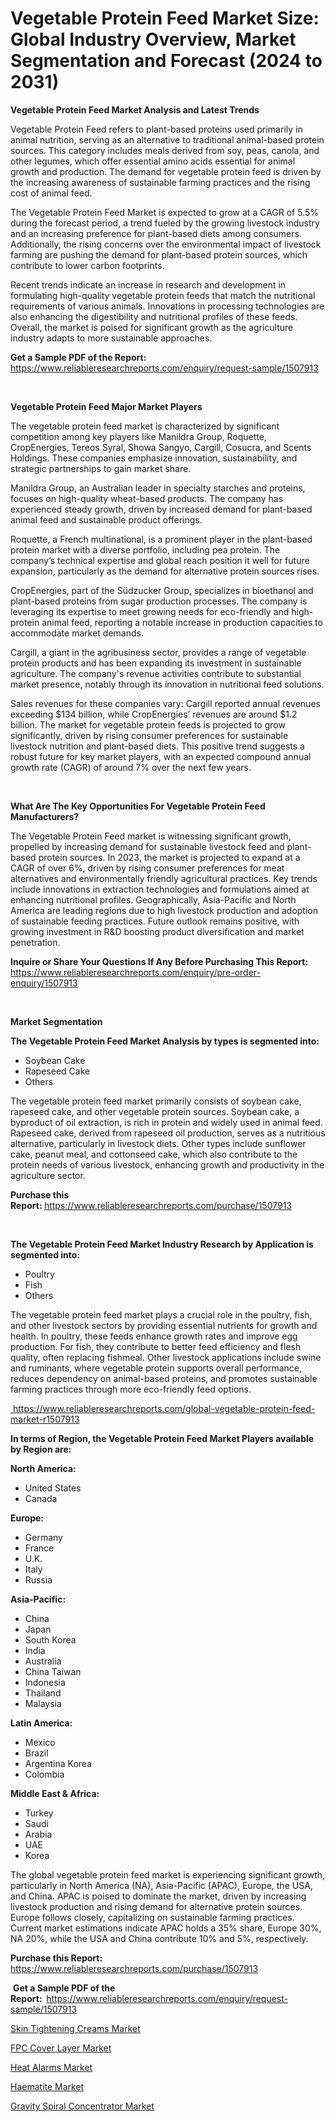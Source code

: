 <p><h1>Vegetable Protein Feed Market Size: Global Industry Overview, Market Segmentation and Forecast (2024 to 2031)</h1></p><p><strong>Vegetable Protein Feed Market Analysis and Latest Trends</strong></p>
<p><p>Vegetable Protein Feed refers to plant-based proteins used primarily in animal nutrition, serving as an alternative to traditional animal-based protein sources. This category includes meals derived from soy, peas, canola, and other legumes, which offer essential amino acids essential for animal growth and production. The demand for vegetable protein feed is driven by the increasing awareness of sustainable farming practices and the rising cost of animal feed.</p><p>The Vegetable Protein Feed Market is expected to grow at a CAGR of 5.5% during the forecast period, a trend fueled by the growing livestock industry and an increasing preference for plant-based diets among consumers. Additionally, the rising concerns over the environmental impact of livestock farming are pushing the demand for plant-based protein sources, which contribute to lower carbon footprints.</p><p>Recent trends indicate an increase in research and development in formulating high-quality vegetable protein feeds that match the nutritional requirements of various animals. Innovations in processing technologies are also enhancing the digestibility and nutritional profiles of these feeds. Overall, the market is poised for significant growth as the agriculture industry adapts to more sustainable approaches.</p></p>
<p><strong>Get a Sample PDF of the Report:&nbsp;</strong> <a href="https://www.reliableresearchreports.com/enquiry/request-sample/1507913">https://www.reliableresearchreports.com/enquiry/request-sample/1507913</a></p>
<p>&nbsp;</p>
<p><strong>Vegetable Protein Feed Major Market Players</strong></p>
<p><p>The vegetable protein feed market is characterized by significant competition among key players like Manildra Group, Roquette, CropEnergies, Tereos Syral, Showa Sangyo, Cargill, Cosucra, and Scents Holdings. These companies emphasize innovation, sustainability, and strategic partnerships to gain market share.</p><p>Manildra Group, an Australian leader in specialty starches and proteins, focuses on high-quality wheat-based products. The company has experienced steady growth, driven by increased demand for plant-based animal feed and sustainable product offerings. </p><p>Roquette, a French multinational, is a prominent player in the plant-based protein market with a diverse portfolio, including pea protein. The company’s technical expertise and global reach position it well for future expansion, particularly as the demand for alternative protein sources rises.</p><p>CropEnergies, part of the Südzucker Group, specializes in bioethanol and plant-based proteins from sugar production processes. The company is leveraging its expertise to meet growing needs for eco-friendly and high-protein animal feed, reporting a notable increase in production capacities to accommodate market demands.</p><p>Cargill, a giant in the agribusiness sector, provides a range of vegetable protein products and has been expanding its investment in sustainable agriculture. The company's revenue activities contribute to substantial market presence, notably through its innovation in nutritional feed solutions.</p><p>Sales revenues for these companies vary: Cargill reported annual revenues exceeding $134 billion, while CropEnergies’ revenues are around $1.2 billion. The market for vegetable protein feeds is projected to grow significantly, driven by rising consumer preferences for sustainable livestock nutrition and plant-based diets. This positive trend suggests a robust future for key market players, with an expected compound annual growth rate (CAGR) of around 7% over the next few years.</p></p>
<p>&nbsp;</p>
<p><strong>What Are The Key Opportunities For Vegetable Protein Feed Manufacturers?</strong></p>
<p><p>The Vegetable Protein Feed market is witnessing significant growth, propelled by increasing demand for sustainable livestock feed and plant-based protein sources. In 2023, the market is projected to expand at a CAGR of over 6%, driven by rising consumer preferences for meat alternatives and environmentally friendly agricultural practices. Key trends include innovations in extraction technologies and formulations aimed at enhancing nutritional profiles. Geographically, Asia-Pacific and North America are leading regions due to high livestock production and adoption of sustainable feeding practices. Future outlook remains positive, with growing investment in R&D boosting product diversification and market penetration.</p></p>
<p><strong>Inquire or Share Your Questions If Any Before Purchasing This Report:</strong> <a href="https://www.reliableresearchreports.com/enquiry/pre-order-enquiry/1507913">https://www.reliableresearchreports.com/enquiry/pre-order-enquiry/1507913</a></p>
<p>&nbsp;</p>
<p><strong>Market Segmentation</strong></p>
<p><strong>The Vegetable Protein Feed Market Analysis by types is segmented into:</strong></p>
<p><ul><li>Soybean Cake</li><li>Rapeseed Cake</li><li>Others</li></ul></p>
<p><p>The vegetable protein feed market primarily consists of soybean cake, rapeseed cake, and other vegetable protein sources. Soybean cake, a byproduct of oil extraction, is rich in protein and widely used in animal feed. Rapeseed cake, derived from rapeseed oil production, serves as a nutritious alternative, particularly in livestock diets. Other types include sunflower cake, peanut meal, and cottonseed cake, which also contribute to the protein needs of various livestock, enhancing growth and productivity in the agriculture sector.</p></p>
<p><strong>Purchase this Report:&nbsp;</strong><a href="https://www.reliableresearchreports.com/purchase/1507913">https://www.reliableresearchreports.com/purchase/1507913</a></p>
<p>&nbsp;</p>
<p><strong>The Vegetable Protein Feed Market Industry Research by Application is segmented into:</strong></p>
<p><ul><li>Poultry</li><li>Fish</li><li>Others</li></ul></p>
<p><p>The vegetable protein feed market plays a crucial role in the poultry, fish, and other livestock sectors by providing essential nutrients for growth and health. In poultry, these feeds enhance growth rates and improve egg production. For fish, they contribute to better feed efficiency and flesh quality, often replacing fishmeal. Other livestock applications include swine and ruminants, where vegetable protein supports overall performance, reduces dependency on animal-based proteins, and promotes sustainable farming practices through more eco-friendly feed options.</p></p>
<p><a href="https://www.reliableresearchreports.com/global-vegetable-protein-feed-market-r1507913">&nbsp;https://www.reliableresearchreports.com/global-vegetable-protein-feed-market-r1507913</a></p>
<p><strong>In terms of Region, the Vegetable Protein Feed Market Players available by Region are:</strong></p>
<p>
    <p> <strong> North America: </strong>
        <ul>
            <li>United States</li>
            <li>Canada</li>
        </ul>
        </p> 
    <p> <strong> Europe: </strong>
        <ul>
            <li>Germany</li>
            <li>France</li>
            <li>U.K.</li>
            <li>Italy</li>
            <li>Russia</li>
        </ul>
        </p> 
    <p> <strong> Asia-Pacific: </strong>
        <ul>
            <li>China</li>
            <li>Japan</li>
            <li>South Korea</li>
            <li>India</li>
            <li>Australia</li>
            <li>China Taiwan</li>
            <li>Indonesia</li>
            <li>Thailand</li>
            <li>Malaysia</li>
        </ul>
        </p> 
    <p> <strong> Latin America: </strong>
        <ul>
            <li>Mexico</li>
            <li>Brazil</li>
            <li>Argentina Korea</li>
            <li>Colombia</li>
        </ul>
        </p> 
    <p> <strong> Middle East & Africa: </strong>
        <ul>
            <li>Turkey</li>
            <li>Saudi</li>
            <li>Arabia</li>
            <li>UAE</li>
            <li>Korea</li>
        </ul>
    </p>
    </p>
<p><p>The global vegetable protein feed market is experiencing significant growth, particularly in North America (NA), Asia-Pacific (APAC), Europe, the USA, and China. APAC is poised to dominate the market, driven by increasing livestock production and rising demand for alternative protein sources. Europe follows closely, capitalizing on sustainable farming practices. Current market estimations indicate APAC holds a 35% share, Europe 30%, NA 20%, while the USA and China contribute 10% and 5%, respectively.</p></p>
<p><strong>Purchase this Report: </strong><a href="https://www.reliableresearchreports.com/purchase/1507913">https://www.reliableresearchreports.com/purchase/1507913</a></p>
<p>&nbsp;<strong>Get a Sample PDF of the Report:&nbsp;&nbsp;</strong><a href="https://www.reliableresearchreports.com/enquiry/request-sample/1507913">https://www.reliableresearchreports.com/enquiry/request-sample/1507913</a></p>
<p><strong></strong></p>
<p><p><a href="https://issuu.com/reportprime-2/docs/skin-tightening-creams-market-size-_67d6782e2bf237">Skin Tightening Creams Market</a></p><p><a href="https://github.com/marloy8/Market-Research-Report-List-6/blob/main/fpc-cover-layer-market.md">FPC Cover Layer Market</a></p><p><a href="https://medium.com/@ohanlon47/what-factors-will-influence-the-heat-alarms-market-in-the-coming-years-d6a4a8b248bd">Heat Alarms Market</a></p><p><a href="https://www.linkedin.com/pulse/global-haematite-market-size-expected-reach-cagr-139-report-ja4te?trackingId=KBILuqNTRnWNTVKw%2FpbCgw%3D%3D">Haematite Market</a></p><p><a href="https://www.linkedin.com/pulse/global-gravity-spiral-concentrator-market-trends-innovations-xgdhf?trackingId=P9BYZPpsRSiLO2ezwFfpyA%3D%3D">Gravity Spiral Concentrator Market</a></p></p>